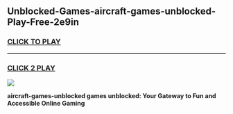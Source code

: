 
## Unblocked-Games-aircraft-games-unblocked-Play-Free-2e9in
<h3>
<a href="https://premium76.site?title=aircraft-games-unblocked&ref=21A">CLICK TO PLAY</a></h3>
<hr>

<h3>
<a href="https://premium76.site?title=aircraft-games-unblocked&ref=21A">CLICK 2 PLAY</a>
  
</h3>

<a href="https://premium76.site?title=aircraft-games-unblocked&ref=21A"><img src="https://clearcache.store/games.png"></a>


**aircraft-games-unblocked games unblocked: Your Gateway to Fun and Accessible Online Gaming**
